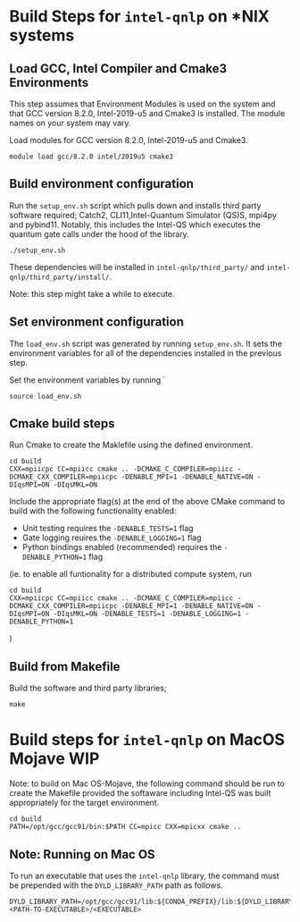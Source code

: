 # Build Steps for `intel-qnlp` on *NIX systems

## Load GCC, Intel Compiler and Cmake3 Environments
This step assumes that Environment Modules is used on the system and that GCC version 8.2.0, Intel-2019-u5 and Cmake3 is installed. The module names on your system may vary.

Load modules for GCC version 8.2.0, Intel-2019-u5 and Cmake3.

```
module load gcc/8.2.0 intel/2019u5 cmake3
```

## Build environment configuration
Run the `setup_env.sh` script which pulls down and installs third party software required; Catch2, CLI11,Intel-Quantum Simulator (QS)S, mpi4py and pybind11. Notably, this includes the Intel-QS which executes the quantum gate calls under the hood of the library.

```
./setup_env.sh
```

These dependencies will be installed in `intel-qnlp/third_party/` and `intel-qnlp/third_party/install/`.

Note: this step might take a while to execute.

## Set environment configuration
The `load_env.sh` script was generated by running `setup_env.sh`. It sets the environment variables for all of the dependencies installed in the previous step.

Set the environment variables by running `

```
source load_env.sh
```

## Cmake build steps
Run Cmake to create the Maklefile using the defined environment.
```
cd build
CXX=mpiicpc CC=mpiicc cmake .. -DCMAKE_C_COMPILER=mpiicc -DCMAKE_CXX_COMPILER=mpiicpc -DENABLE_MPI=1 -DENABLE_NATIVE=ON -DIqsMPI=ON -DIqsMKL=ON
```

Include the appropriate flag(s) at the end of the above CMake command to build with the following functionality enabled:
- Unit testing requires the `-DENABLE_TESTS=1` flag
- Gate logging reuires the `-DENABLE_LOGGING=1` flag
- Python bindings enabled (recommended) requires the `-DENABLE_PYTHON=1` flag

(ie. to enable all funtionality for a distributed compute system, run 
```
cd build
CXX=mpiicpc CC=mpiicc cmake .. -DCMAKE_C_COMPILER=mpiicc -DCMAKE_CXX_COMPILER=mpiicpc -DENABLE_MPI=1 -DENABLE_NATIVE=ON -DIqsMPI=ON -DIqsMKL=ON -DENABLE_TESTS=1 -DENABLE_LOGGING=1 -DENABLE_PYTHON=1
```
)
## Build from Makefile
Build the software and third party libraries;

```
make
```



# Build steps for `intel-qnlp` on MacOS Mojave WIP



Note: to build on Mac OS-Mojave, the following command should be run to create the Makefile provided the softaware including Intel-QS was built appropriately for the target environment.
```
cd build
PATH=/opt/gcc/gcc91/bin:$PATH CC=mpicc CXX=mpicxx cmake ..
```



## Note: Running on Mac OS
To run an executable that uses the `intel-qnlp` library, the command must be prepended with the `DYLD_LIBRARY_PATH` path as follows.
```
DYLD_LIBRARY_PATH=/opt/gcc/gcc91/lib:${CONDA_PREFIX}/lib:${DYLD_LIBRARY_PATH} <PATH-TO-EXECUTABLE>/<EXECUTABLE>
```
